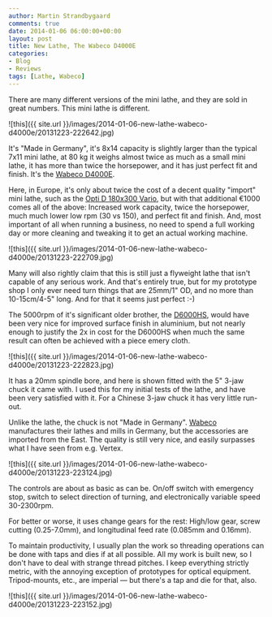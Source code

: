```yaml
---
author: Martin Strandbygaard
comments: true
date: 2014-01-06 06:00:00+00:00
layout: post
title: New Lathe, The Wabeco D4000E
categories:
- Blog
- Reviews
tags: [Lathe, Wabeco]
---
```


There are many different versions of the mini lathe, and they are sold in great numbers. This mini lathe is different.

![this]({{ site.url }}/images/2014-01-06-new-lathe-wabeco-d4000e/20131223-222642.jpg)

It's "Made in Germany", it's 8x14 capacity is slightly larger than the typical 7x11 mini lathe, at 80 kg it weighs almost twice as much as a small mini lathe, it has more than twice the horsepower, and it has just perfect fit and finish. It's the [Wabeco D4000E](https://www.wabeco-remscheid.de/index.php?cat=c3410_D4000.html).

Here, in Europe, it's only about twice the cost of a decent quality "import" mini lathe, such as the [Opti D 180x300 Vario](http://www.optimum-machines.com/products/lathes/d-180-x-300-vario/index.html), but with that additional €1000 comes all of the above: Increased work capacity, twice the horsepower, much much lower low rpm (30 vs 150), and perfect fit and finish. And, most important of all when running a business, no need to spend a full working day or more cleaning and tweaking it to get an actual working machine.

![this]({{ site.url }}/images/2014-01-06-new-lathe-wabeco-d4000e/20131223-222709.jpg)

Many will also rightly claim that this is still just a flyweight lathe that isn't capable of any serious work. And that's entirely true, but for my prototype shop I only ever need turn things that are 25mm/1" OD, and no more than 10-15cm/4-5" long. And for that it seems just perfect :-)

The 5000rpm of it's significant older brother, the [D6000HS](https://www.wabeco-remscheid.de/index.php?cat=c7020_D6000-hs.html), would have been very nice for improved surface finish in aluminium, but not nearly enough to justify the 2x in cost for the D6000HS when much the same result can often be achieved with a piece emery cloth. 

![this]({{ site.url }}/images/2014-01-06-new-lathe-wabeco-d4000e/20131223-222823.jpg)

It has a 20mm spindle bore, and here is shown fitted with the 5" 3-jaw chuck it came with. I used this for my initial tests of the lathe, and have been very satisfied with it. For a Chinese 3-jaw chuck it has very little run-out. 

Unlike the lathe, the chuck is not "Made in Germany". [Wabeco](http://www.wabeco-remscheid.de/) manufactures their lathes and mills in Germany, but the accessories are imported from the East. The quality is still very nice, and easily surpasses what I have seen from e.g. Vertex.

![this]({{ site.url }}/images/2014-01-06-new-lathe-wabeco-d4000e/20131223-223124.jpg)

The controls are about as basic as can be. On/off switch with emergency stop, switch to select direction of turning, and electronically variable speed 30-2300rpm. 

For better or worse, it uses change gears for the rest: High/low gear, screw cutting (0.25-7.0mm), and longitudinal feed rate (0.085mm and 0.16mm). 

To maintain productivity, I usually plan the work so threading operations can be done with taps and dies if at all possible. All my work is built new, so I don't have to deal with strange thread pitches. I keep everything strictly metric, with the annoying exception of prototypes for optical equipment. Tripod-mounts, etc., are imperial — but there's a tap and die for that, also.

![this]({{ site.url }}/images/2014-01-06-new-lathe-wabeco-d4000e/20131223-223152.jpg)
